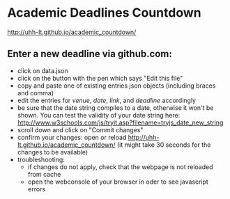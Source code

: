 # Academic Deadlines Countdown
http://uhh-lt.github.io/academic_countdown/

## Enter a new deadline via github.com:
  - click on data.json
  - click on the button with the pen which says "Edit this file" 
  - copy and paste one of existing entries json objects (including braces and comma)
  - edit the entries for _venue_, _date_, _link_, and _deadline_ accordingly
  - be sure that the date string compiles to a date, otherwise it won't be shown. You can test the validity of your date string here: http://www.w3schools.com/js/tryit.asp?filename=tryjs_date_new_string
  - scroll down and click on "Commit changes"
  - confirm your changes: open or reload http://uhh-lt.github.io/academic_countdown/ (it might take 30 seconds for the changes to be available)
  - troubleshooting:
     - if changes do not apply, check that the webpage is not reloaded from cache
     - open the webconsole of your browser in oder to see javascript errors
